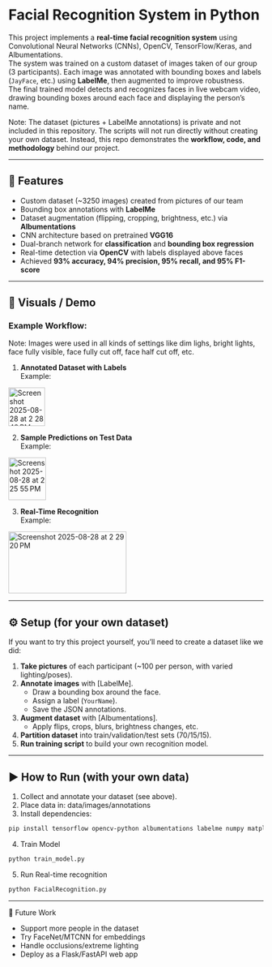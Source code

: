# Facial Recognition System in Python

This project implements a **real-time facial recognition system** using Convolutional Neural Networks (CNNs), OpenCV, TensorFlow/Keras, and Albumentations.  
The system was trained on a custom dataset of images taken of our group (3 participants). Each image was annotated with bounding boxes and labels (`JayFace`, etc.) using **LabelMe**, then augmented to improve robustness.  
The final trained model detects and recognizes faces in live webcam video, drawing bounding boxes around each face and displaying the person’s name.

Note: The dataset (pictures + LabelMe annotations) is private and not included in this repository. The scripts will not run directly without creating your own dataset. Instead, this repo demonstrates the **workflow, code, and methodology** behind our project.

---

## 🚀 Features
- Custom dataset (~3250 images) created from pictures of our team  
- Bounding box annotations with **LabelMe**  
- Dataset augmentation (flipping, cropping, brightness, etc.) via **Albumentations**  
- CNN architecture based on pretrained **VGG16**  
- Dual-branch network for **classification** and **bounding box regression**  
- Real-time detection via **OpenCV** with labels displayed above faces  
- Achieved **93% accuracy, 94% precision, 95% recall, and 95% F1-score**

---

## 📸 Visuals / Demo
### Example Workflow:
Note: Images were used in all kinds of settings like dim lighs, bright lights, face fully visible, face fully cut off, face half cut off, etc.

1. **Annotated Dataset with Labels**  
Example:  
<img width="72" height="76" alt="Screenshot 2025-08-28 at 2 28 48 PM" src="https://github.com/user-attachments/assets/b10398ef-d04d-4736-9cd1-892ef734a11f" />

2. **Sample Predictions on Test Data**  
Example:
<img width="74" height="84" alt="Screenshot 2025-08-28 at 2 25 55 PM" src="https://github.com/user-attachments/assets/ed16011a-e33d-4ef9-b45b-9297c9dc3184" />

3. **Real-Time Recognition**  
Example:
<img width="233" height="122" alt="Screenshot 2025-08-28 at 2 29 20 PM" src="https://github.com/user-attachments/assets/341d5c7e-abd0-4f1f-85fa-ab130405ba01" />

---

## ⚙️ Setup (for your own dataset)

If you want to try this project yourself, you’ll need to create a dataset like we did:

1. **Take pictures** of each participant (~100 per person, with varied lighting/poses).
2. **Annotate images** with [LabelMe].  
   - Draw a bounding box around the face.  
   - Assign a label (`YourName`).  
   - Save the JSON annotations.  
3. **Augment dataset** with [Albumentations].  
   - Apply flips, crops, blurs, brightness changes, etc.  
4. **Partition dataset** into train/validation/test sets (70/15/15).  
5. **Run training script** to build your own recognition model.

---

## ▶️ How to Run (with your own data)

1. Collect and annotate your dataset (see above).
2. Place data in: data/images/annotations
3. Install dependencies:
```bash
pip install tensorflow opencv-python albumentations labelme numpy matplotlib scikit-learn seaborn

```
4. Train Model
```bash
python train_model.py
```
5. Run Real-time recognition
```bash
python FacialRecognition.py
```
---

🔮 Future Work

- Support more people in the dataset
- Try FaceNet/MTCNN for embeddings
- Handle occlusions/extreme lighting
- Deploy as a Flask/FastAPI web app


